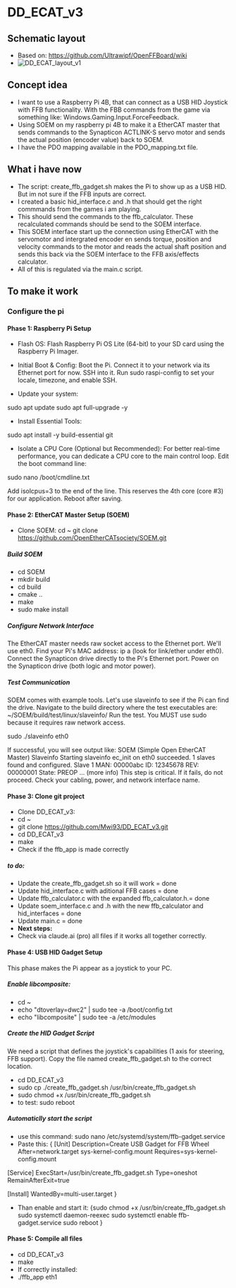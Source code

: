 # DD_ECAT_v3

## Schematic layout

- Based on: https://github.com/Ultrawipf/OpenFFBoard/wiki
- ![DD_ECAT_layout_v1](https://github.com/user-attachments/assets/eae2e943-441e-4428-8cb8-4dae76ef00f0)

## Concept idea

- I want to use a Raspberry Pi 4B, that can connect as a USB HID Joystick with FFB functionality. With the FBB commands from the game via something like: Windows.Gaming.Input.ForceFeedback.
- Using SOEM on my raspberry pi 4B to make it a EtherCAT master that sends commands to the Synapticon ACTLINK-S servo motor and sends the actual position (encoder value) back to SOEM.
- I have the PDO mapping available in the PDO_mapping.txt file.

## What i have now

- The script: create_ffb_gadget.sh makes the Pi to show up as a USB HID. But im not sure if the FFB inputs are correct.
- I created a basic hid_interface.c and .h that should get the right commmands from the games i am playing.
- This should send the commands to the ffb_calculator. These recalculated commands should be send to the SOEM interface.
- This SOEM interface start up the connection using EtherCAT with the servomotor and intergrated encoder en sends torque, position and velocity commands to the motor and reads the actual shaft position and sends this back via the SOEM interface to the FFB axis/effects calculator.
- All of this is regulated via the main.c script.

## To make it work

### Configure the pi

#### Phase 1: Raspberry Pi Setup

- Flash OS: Flash Raspberry Pi OS Lite (64-bit) to your SD card using the Raspberry Pi Imager.
- Initial Boot & Config:
Boot the Pi. Connect it to your network via its Ethernet port for now. SSH into it.
Run sudo raspi-config to set your locale, timezone, and enable SSH.

- Update your system:

sudo apt update
sudo apt full-upgrade -y

- Install Essential Tools:

sudo apt install -y build-essential git

- Isolate a CPU Core (Optional but Recommended): For better real-time performance, you can dedicate a CPU core to the main control loop. Edit the boot command line:

sudo nano /boot/cmdline.txt

Add isolcpus=3 to the end of the line. This reserves the 4th core (core #3) for our application. Reboot after saving.

#### Phase 2: EtherCAT Master Setup (SOEM)

- Clone SOEM:
cd ~
git clone https://github.com/OpenEtherCATsociety/SOEM.git

##### Build SOEM

- cd SOEM
- mkdir build
- cd build
- cmake ..
- make
- sudo make install

##### Configure Network Interface

The EtherCAT master needs raw socket access to the Ethernet port. We'll use eth0.
Find your Pi's MAC address: ip a (look for link/ether under eth0).
Connect the Synapticon drive directly to the Pi's Ethernet port. Power on the Synapticon drive (both logic and motor power).

##### Test Communication

SOEM comes with example tools. Let's use slaveinfo to see if the Pi can find the drive.
Navigate to the build directory where the test executables are: ~/SOEM/build/test/linux/slaveinfo/
Run the test. You MUST use sudo because it requires raw network access.

sudo ./slaveinfo eth0

If successful, you will see output like:
SOEM (Simple Open EtherCAT Master)
Slaveinfo
Starting slaveinfo
ec_init on eth0 succeeded.
1 slaves found and configured.
Slave 1
 MAN: 00000abc ID: 12345678 REV: 00000001
 State: PREOP
 ... (more info)
This step is critical. If it fails, do not proceed. Check your cabling, power, and network interface name.

#### Phase 3: Clone git project

- Clone DD_ECAT_v3:
- cd ~
- git clone https://github.com/Mwi93/DD_ECAT_v3.git
- cd DD_ECAT_v3
- make
- Check if the ffb_app is made correctly

##### to do:

- Update the create_ffb_gadget.sh so it will work = done
- Update hid_interface.c with aditional FFB cases = done
- Update ffb_calculator.c with the expanded ffb_calculator.h.= done
- Update soem_interface.c and .h with the new ffb_calculator and hid_interfaces = done
- Update main.c = done
- **Next steps:**
- Check via claude.ai (pro) all files if it works all together correctly.

#### Phase 4: USB HID Gadget Setup

This phase makes the Pi appear as a joystick to your PC.

##### Enable libcomposite:
- cd ~
- echo "dtoverlay=dwc2" | sudo tee -a /boot/config.txt
- echo "libcomposite" | sudo tee -a /etc/modules

##### Create the HID Gadget Script

We need a script that defines the joystick's capabilities (1 axis for steering, FFB support). Copy the file named create_ffb_gadget.sh to the correct location.

- cd DD_ECAT_v3
- sudo cp ./create_ffb_gadget.sh /usr/bin/create_ffb_gadget.sh
- sudo chmod +x /usr/bin/create_ffb_gadget.sh
- to test: sudo reboot

##### Automaticlly start the script

- use this command: sudo nano /etc/systemd/system/ffb-gadget.service
- Paste this:
{
[Unit]
Description=Create USB Gadget for FFB Wheel
After=network.target sys-kernel-config.mount
Requires=sys-kernel-config.mount

[Service]
ExecStart=/usr/bin/create_ffb_gadget.sh
Type=oneshot
RemainAfterExit=true

[Install]
WantedBy=multi-user.target
}

- Than enable and start it:
{sudo chmod +x /usr/bin/create_ffb_gadget.sh
sudo systemctl daemon-reexec
sudo systemctl enable ffb-gadget.service
sudo reboot
}

#### Phase 5: Compile all files

- cd DD_ECAT_v3
- make
- If correctly installed:
- ./ffb_app eth1